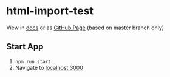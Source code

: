 # html-import-test

View in [docs](./docs) or as [GitHub Page](https://github.build.ge.com/pages/212590576/html-import-test/) (based on master branch only)

## Start App

1. `npm run start`
1. Navigate to [localhost:3000](localhost:3000)